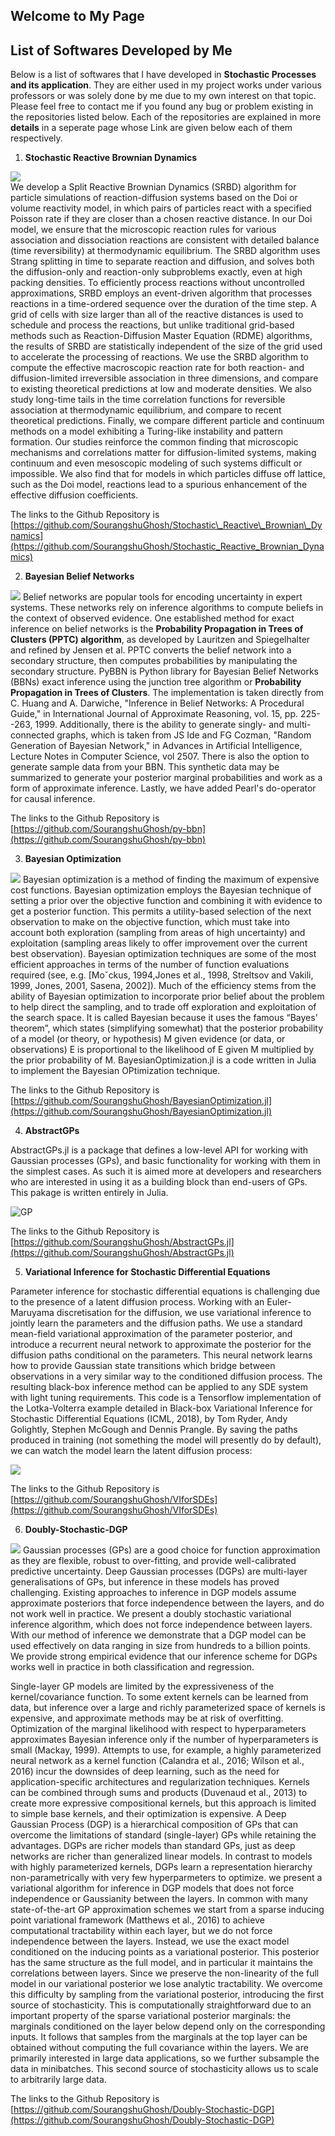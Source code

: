 ## Welcome to My Page

## List of Softwares Developed by Me
Below is a list of softwares that I have developed in **Stochastic Processes and its application**. They are either used in my project works under various professors or was solely done by me due to my own interest on that topic. Please feel free to contact me if you found any bug or problem existing in the repositories listed below. Each of the repositories are explained in more **details** in a seperate page whose Link are given below each of them respectively.

1. **Stochastic Reactive Brownian Dynamics**

![](https://raw.githubusercontent.com/SourangshuGhosh/SourangshuGhosh.github.io/master/Pictures/SRBD.jpg)
<br />We develop a Split Reactive Brownian Dynamics (SRBD) algorithm for particle simulations of reaction-diffusion systems based on the Doi or volume reactivity model, in which pairs of particles react with a specified Poisson rate if they are closer than a chosen reactive distance. In our Doi model, we ensure that the microscopic reaction rules for various association and dissociation reactions are consistent with detailed balance (time reversibility) at thermodynamic equilibrium. The SRBD algorithm uses Strang splitting in time to separate reaction and diffusion, and solves both the diffusion-only and reaction-only subproblems exactly, even at high packing densities. To efficiently process reactions without uncontrolled approximations, SRBD employs an event-driven algorithm that processes reactions in a time-ordered sequence over the duration of the time step. A grid of cells with size larger than all of the reactive distances is used to schedule and process the reactions, but unlike traditional grid-based methods such as Reaction-Diffusion Master Equation (RDME) algorithms, the results of SRBD are statistically independent of the size of the grid used to accelerate the processing of reactions. We use the SRBD algorithm to compute the effective macroscopic reaction rate for both reaction- and diffusion-limited irreversible association in three dimensions, and compare to existing theoretical predictions at low and moderate densities. We also study long-time tails in the time correlation functions for reversible association at thermodynamic equilibrium, and compare to recent theoretical predictions. Finally, we compare different particle and continuum methods on a model exhibiting a Turing-like instability and pattern formation. Our studies reinforce the common finding that microscopic mechanisms and correlations matter for diffusion-limited systems, making continuum and even mesoscopic modeling of such systems difficult or impossible. We also find that for models in which particles diffuse off lattice, such as the Doi model, reactions lead to a spurious enhancement of the effective diffusion coefficients.

The links to the Github Repository is [https://github.com/SourangshuGhosh/Stochastic\_Reactive\_Brownian\_Dynamics](https://github.com/SourangshuGhosh/Stochastic_Reactive_Brownian_Dynamics)

2.  **Bayesian Belief Networks**

![](https://raw.githubusercontent.com/SourangshuGhosh/SourangshuGhosh.github.io/master/Pictures/SRBD.jpg)
Belief networks are popular tools for encoding uncertainty in expert systems. These networks rely on inference algorithms to compute beliefs in the context of
observed evidence. One established method for exact inference on belief networks is the **Probability Propagation in Trees of Clusters (PPTC) algorithm**, as developed by Lauritzen and Spiegelhalter and refined by Jensen et al. PPTC converts the belief network into a secondary structure, then computes probabilities by manipulating the secondary structure.  PyBBN is Python library for Bayesian Belief Networks (BBNs) exact inference using the junction tree algorithm or **Probability Propagation in Trees of Clusters**. The implementation is taken directly from C. Huang and A. Darwiche, "Inference in Belief Networks: A Procedural Guide," in International Journal of Approximate Reasoning, vol. 15, pp. 225--263, 1999. Additionally, there is the ability to generate singly- and multi-connected graphs, which is taken from JS Ide and FG Cozman, "Random Generation of Bayesian Network," in Advances in Artificial Intelligence, Lecture Notes in Computer Science, vol 2507. There is also the option to generate sample data from your BBN. This synthetic data may be summarized to generate your posterior marginal probabilities and work as a form of approximate inference. Lastly, we have added Pearl's do-operator for causal inference.

The links to the Github Repository is [https://github.com/SourangshuGhosh/py-bbn](https://github.com/SourangshuGhosh/py-bbn)

3.  **Bayesian Optimization**

![](https://raw.githubusercontent.com/SourangshuGhosh/SourangshuGhosh.github.io/master/Pictures/SRBD.jpg)
Bayesian optimization is a method of finding the maximum of expensive cost functions. Bayesian optimization employs the Bayesian technique of setting a prior over the objective function and combining it with evidence to get a posterior function. This permits a utility-based selection of the next observation to make on the objective function, which must take into account both exploration (sampling from areas of high uncertainty) and exploitation (sampling areas likely to offer improvement over the current best observation). Bayesian optimization techniques are some of the most efficient approaches in terms of the number of function evaluations required (see, e.g. [Moˇckus, 1994,Jones et al., 1998, Streltsov and Vakili, 1999, Jones, 2001, Sasena, 2002]). Much of the efficiency stems from the ability of Bayesian optimization to incorporate prior belief about the problem to help direct the sampling, and to trade off exploration and exploitation of the search space. It is called Bayesian because
it uses the famous “Bayes’ theorem”, which states (simplifying somewhat) that the posterior probability of a model (or theory, or hypothesis) M given evidence (or data, or observations) E is proportional to the likelihood of E given M multiplied by the prior probability of M. BayesianOptimization.jl is a code written in Julia to implement the Bayesian OPtimization technique. 

The links to the Github Repository is [https://github.com/SourangshuGhosh/BayesianOptimization.jl](https://github.com/SourangshuGhosh/BayesianOptimization.jl)

4. **AbstractGPs**

AbstractGPs.jl is a package that defines a low-level API for working with Gaussian processes (GPs), and basic functionality for working with them in the simplest cases. As such it is aimed more at developers and researchers who are interested in using it as a building block than end-users of GPs. This pakage is written entirely in Julia. 

![GP](https://raw.githubusercontent.com/SourangshuGhosh/AbstractGPs.jl/master/gp.gif)

The links to the Github Repository is [https://github.com/SourangshuGhosh/AbstractGPs.jl](https://github.com/SourangshuGhosh/AbstractGPs.jl)

5.  **Variational Inference for Stochastic Differential Equations**

Parameter inference for stochastic differential equations is challenging due to the presence of a latent diffusion process. Working with an Euler-Maruyama discretisation for the diffusion, we use variational inference to jointly learn the parameters and the diffusion paths. We use a standard mean-field variational approximation of the parameter posterior, and introduce a recurrent neural network to approximate the posterior for the diffusion paths conditional on the parameters. This neural network learns how to provide Gaussian state transitions which bridge between observations in a very similar way to the conditioned diffusion process. The resulting black-box inference method can be applied to any SDE system with light tuning requirements. This code is a Tensorflow implementation of the Lotka-Volterra example detailed in Black-box Variational Inference for Stochastic Differential Equations (ICML, 2018), by Tom Ryder, Andy Golightly, Stephen McGough and Dennis Prangle. By saving the paths produced in training (not something the model will presently do by default), we can watch the model learn the latent diffusion process:

![](https://raw.githubusercontent.com/SourangshuGhosh/VIforSDEs/master/figs/LV_paths.gif)

The links to the Github Repository is [https://github.com/SourangshuGhosh/VIforSDEs](https://github.com/SourangshuGhosh/VIforSDEs)

6.  **Doubly-Stochastic-DGP**

![](https://raw.githubusercontent.com/SourangshuGhosh/SourangshuGhosh.github.io/master/Pictures/SRBD.jpg)
Gaussian processes (GPs) are a good choice for function approximation as they are flexible, robust to over-fitting, and provide well-calibrated predictive uncertainty. Deep Gaussian processes (DGPs) are multi-layer generalisations of GPs, but inference in these models has proved challenging. Existing approaches to inference in DGP models assume approximate posteriors that force independence between the layers, and do not work well in practice. We present a doubly stochastic variational inference algorithm, which does not force independence between layers. With our method of inference we demonstrate that a DGP model can be used effectively on data ranging in size from hundreds to a billion points. We provide strong empirical evidence that our inference scheme for DGPs works well in practice in both classification and regression.

Single-layer GP models are limited by the expressiveness of the kernel/covariance function. To some extent kernels can be learned from data, but inference over a large and richly parameterized space of kernels is expensive, and approximate methods may be at risk of overfitting. Optimization of the marginal likelihood with respect to hyperparameters approximates Bayesian inference only if the number of hyperparameters is small (Mackay, 1999). Attempts to use, for example, a highly parameterized neural network as a kernel function (Calandra et al., 2016; Wilson et al., 2016) incur the downsides of deep learning, such as the need for application-specific architectures and regularization techniques. Kernels can be combined through sums and products (Duvenaud et al., 2013) to create more expressive compositional kernels, but this approach is limited to simple base kernels, and their optimization is expensive. A Deep Gaussian Process (DGP) is a hierarchical composition of GPs that can overcome the limitations of standard (single-layer) GPs while retaining the advantages. DGPs are richer models than standard GPs, just as deep networks are richer than generalized linear models. In contrast to models with highly parameterized kernels, DGPs learn a representation hierarchy non-parametrically with very few hyperparmeters to optimize.  we present a variational algorithm for inference in DGP models that does not force independence or Gaussianity between the layers. In common with many state-of-the-art GP approximation schemes we start from a sparse inducing point variational framework (Matthews et al., 2016) to achieve computational tractability within each layer, but we do not force independence between the layers. Instead, we use the exact model conditioned on the inducing points as a variational posterior. This posterior has the same structure as the full model, and in particular it maintains the correlations between layers. Since we preserve the non-linearity of the full model in our variational posterior we lose analytic tractability. We overcome this difficulty by sampling from the variational posterior, introducing the first source of stochasticity. This is computationally straightforward due to an important property of the sparse variational posterior marginals: the marginals conditioned on the layer below depend only on the corresponding inputs. It follows that samples from the marginals at the top layer can be obtained without computing the full covariance within the layers. We are primarily interested in large data applications, so we further subsample the data in minibatches. This second source of stochasticity allows us to scale to arbitrarily large data.

The links to the Github Repository is [https://github.com/SourangshuGhosh/Doubly-Stochastic-DGP](https://github.com/SourangshuGhosh/Doubly-Stochastic-DGP)
